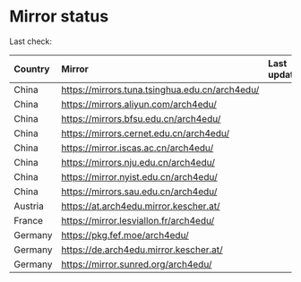 <script src="./time.js"></script>
# Mirror status
Last check: <script type="text/javascript">localize(1725664940.7868857);</script>

|Country|Mirror|Last update|
|:------|:-----|:----------|
|China|https://mirrors.tuna.tsinghua.edu.cn/arch4edu/|<script type="text/javascript">localize(1725648161);</script>|
|China|https://mirrors.aliyun.com/arch4edu/|<script type="text/javascript">localize(1725605006);</script>|
|China|https://mirrors.bfsu.edu.cn/arch4edu/|<script type="text/javascript">localize(1725605006);</script>|
|China|https://mirrors.cernet.edu.cn/arch4edu/|<script type="text/javascript">localize(1725648161);</script>|
|China|https://mirror.iscas.ac.cn/arch4edu/|<script type="text/javascript">localize(1725648161);</script>|
|China|https://mirrors.nju.edu.cn/arch4edu/|<script type="text/javascript">localize(1725605006);</script>|
|China|https://mirror.nyist.edu.cn/arch4edu/|<script type="text/javascript">localize(1725605006);</script>|
|China|https://mirrors.sau.edu.cn/arch4edu/|<script type="text/javascript">localize(1725605006);</script>|
|Austria|https://at.arch4edu.mirror.kescher.at/|<script type="text/javascript">localize(1725648161);</script>|
|France|https://mirror.lesviallon.fr/arch4edu/|<script type="text/javascript">localize(1725605006);</script>|
|Germany|https://pkg.fef.moe/arch4edu/|<script type="text/javascript">localize(1725648161);</script>|
|Germany|https://de.arch4edu.mirror.kescher.at/|<script type="text/javascript">localize(1725648161);</script>|
|Germany|https://mirror.sunred.org/arch4edu/|<script type="text/javascript">localize(1725648161);</script>|

<script src="./tablefilter/tablefilter.js"></script>
<script src="./table.js"></script>